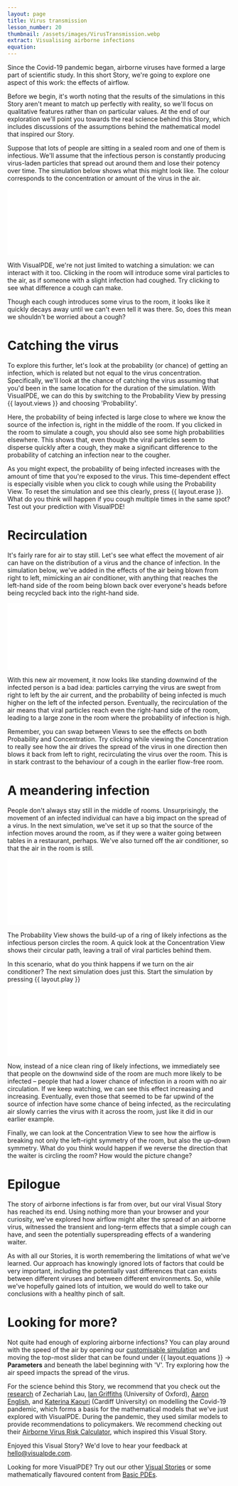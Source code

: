 ```yaml
---
layout: page
title: Virus transmission
lesson_number: 20
thumbnail: /assets/images/VirusTransmission.webp
extract: Visualising airborne infections
equation:
---
```


Since the Covid-19 pandemic began, airborne viruses have formed a large part of scientific study. In this short Story, we're going to explore one aspect of this work: the effects of airflow.

Before we begin, it's worth noting that the results of the simulations in this Story aren't meant to match up perfectly with reality, so we'll focus on qualitative features rather than on particular values. At the end of our exploration we'll point you towards the real science behind this Story, which includes discussions of the assumptions behind the mathematical model that inspired our Story.

Suppose that lots of people are sitting in a sealed room and one of them is infectious. We'll assume that the infectious person is constantly producing virus-laden particles that spread out around them and lose their potency over time. The simulation below shows what this might look like. The colour corresponds to the concentration or amount of the virus in the air. 

<iframe class="sim" src="/sim/?preset=CovidInAStillRoom&story&sf=1" frameborder="0" loading="lazy"></iframe>

With VisualPDE, we're not just limited to watching a simulation: we can interact with it too. Clicking in the room will introduce some viral particles to the air, as if someone with a slight infection had coughed. Try clicking to see what difference a cough can make.

Though each cough introduces some virus to the room, it looks like it quickly decays away until we can't even tell it was there. So, does this mean we shouldn't be worried about a cough?

# Catching the virus
To explore this further, let's look at the probability (or chance) of getting an infection, which is related but not equal to the virus concentration. Specifically, we'll look at the chance of catching the virus assuming that you'd been in the same location for the duration of the simulation. With VisualPDE, we can do this by switching to the Probability View by pressing {{ layout.views }} and choosing 'Probability'.

Here, the probability of being infected is large close to where we know the source of the infection is, right in the middle of the room. If you clicked in the room to simulate a cough, you should also see some high probabilities elsewhere. This shows that, even though the viral particles seem to disperse quickly after a cough, they make a significant difference to the probability of catching an infection near to the cougher.

As you might expect, the probability of being infected increases with the amount of time that you're exposed to the virus. This time-dependent effect is especially visible when you click to cough while using the Probability View. To reset the simulation and see this clearly, press {{ layout.erase }}. What do you think will happen if you cough multiple times in the same spot? Test out your prediction with VisualPDE!

# Recirculation
It's fairly rare for air to stay still. Let's see what effect the movement of air can have on the distribution of a virus and the chance of infection. In the simulation below, we've added in the effects of the air being blown from right to left, mimicking an air conditioner, with anything that reaches the left-hand side of the room being blown back over everyone's heads before being recycled back into the right-hand side.

<iframe class="sim" src="/sim/?preset=CovidInARoom&story&sf=1" frameborder="0" loading="lazy"></iframe>

With this new air movement, it now looks like standing downwind of the infected person is a bad idea: particles carrying the virus are swept from right to left by the air current, and the probability of being infected is much higher on the left of the infected person. Eventually, the recirculation of the air means that viral particles reach even the right-hand side of the room, leading to a large zone in the room where the probability of infection is high. 

Remember, you can swap between Views to see the effects on both Probability and Concentration. Try clicking while viewing the Concentration to really see how the air drives the spread of the virus in one direction then blows it back from left to right, recirculating the virus over the room. This is in stark contrast to the behaviour of a cough in the earlier flow-free room.

# A meandering infection
People don't always stay still in the middle of rooms. Unsurprisingly, the movement of an infected individual can have a big impact on the spread of a virus. In the next simulation, we've set it up so that the source of the infection moves around the room, as if they were a waiter going between tables in a restaurant, perhaps. We've also turned off the air conditioner, so that the air in the room is still.

<iframe class="sim" src="/sim/?preset=CovidInAStillRoomCircling&story&sf=1" frameborder="0" loading="lazy"></iframe>

The Probability View shows the build-up of a ring of likely infections as the infectious person circles the room. A quick look at the Concentration View shows their circular path, leaving a trail of viral particles behind them.

In this scenario, what do you think happens if we turn on the air conditioner? The next simulation does just this. Start the simulation by pressing {{ layout.play }}

<iframe class="sim" src="/sim/?preset=CovidInARoomCircling&story&sf=1" frameborder="0" loading="lazy"></iframe>

Now, instead of a nice clean ring of likely infections, we immediately see that people on the downwind side of the room are much more likely to be infected – people that had a lower chance of infection in a room with no air circulation. If we keep watching, we can see this effect increasing and increasing. Eventually, even those that seemed to be far upwind of the source of infection have some chance of being infected, as the recirculating air slowly carries the virus with it across the room, just like it did in our earlier example.

Finally, we can look at the Concentration View to see how the airflow is breaking not only the left–right symmetry of the room, but also the up–down symmetry. What do you think would happen if we reverse the direction that the waiter is circling the room? How would the picture change?

# Epilogue
The story of airborne infections is far from over, but our viral Visual Story has reached its end. Using nothing more than your browser and your curiosity, we've explored how airflow might alter the spread of an airborne virus, witnessed the transient and long-term effects that a simple cough can have, and seen the potentially superspreading effects of a wandering waiter.

As with all our Stories, it is worth remembering the limitations of what we've learned. Our approach has knowingly ignored lots of factors that could be very important, including the potentially vast differences that can exists between different viruses and between different environments. So, while we've hopefully gained lots of intuition, we would do well to take our conclusions with a healthy pinch of salt.

# Looking for more?
Not quite had enough of exploring airborne infections? You can play around with the speed of the air by opening our [customisable simulation](/sim/?preset=CovidInARoomCircling) and moving the top-most slider that can be found under <span class='click_sequence'>{{ layout.equations }} → **Parameters**</span> and beneath the label beginning with 'V'. Try exploring how the air speed impacts the spread of the virus.

For the science behind this Story, we recommend that you check out the [research](https://doi.org/10.1098/rspa.2021.0383) of Zechariah Lau, [Ian Griffiths](https://people.maths.ox.ac.uk/griffit4/) (University of Oxford), [Aaron English](https://twitter.com/aaronenglish001), and [Katerina Kaouri](https://profiles.cardiff.ac.uk/staff/kaourik) (Cardiff University) on modelling the Covid-19 pandemic, which forms a basis for the mathematical models that we've just explored with VisualPDE. During the pandemic, they used similar models to provide recommendations to policymakers. We recommend checking out their [Airborne Virus Risk Calculator](https://people.maths.ox.ac.uk/griffit4/Airborne_Transmission/index.html), which inspired this Visual Story.

Enjoyed this Visual Story? We'd love to hear your feedback at [hello@visualpde.com](mailto:hello@visualpde.com).

Looking for more VisualPDE? Try out our other [Visual Stories](/visual-stories) or some mathematically flavoured content from [Basic PDEs](/basic-pdes).



